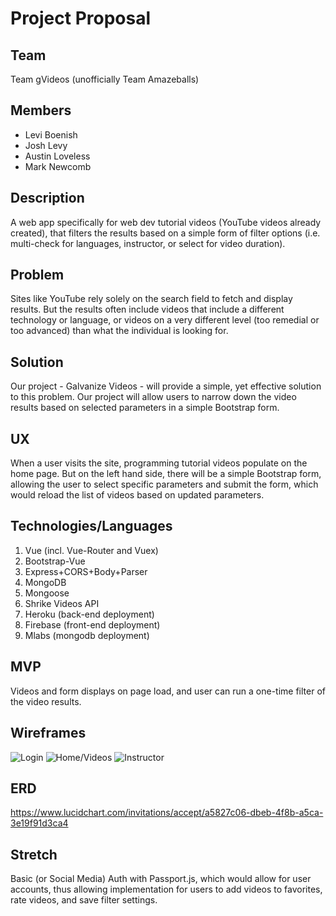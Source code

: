 # Project Proposal

## Team

Team gVideos (unofficially Team Amazeballs)

## Members

- Levi Boenish
- Josh Levy
- Austin Loveless
- Mark Newcomb

## Description

A web app specifically for web dev tutorial videos (YouTube videos already created), that filters the results based on a simple form of filter options (i.e. multi-check for languages, instructor, or select for video duration).

## Problem

Sites like YouTube rely solely on the search field to fetch and display results. But the results often include videos that include a different technology or language, or videos on a very different level (too remedial or too advanced) than what the individual is looking for.

## Solution

Our project - Galvanize Videos - will provide a simple, yet effective solution to this problem. Our project will allow users to narrow down the video results based on selected parameters in a simple Bootstrap form.

## UX

When a user visits the site, programming tutorial videos populate on the home page. But on the left hand side, there will be a simple Bootstrap form, allowing the user to select specific parameters and submit the form, which would reload the list of videos based on updated parameters.

## Technologies/Languages

1.  Vue (incl. Vue-Router and Vuex)
2.  Bootstrap-Vue
3.  Express+CORS+Body+Parser
4.  MongoDB
5.  Mongoose
6.  Shrike Videos API
7.  Heroku (back-end deployment)
8.  Firebase (front-end deployment)
9.  Mlabs (mongodb deployment)

## MVP

Videos and form displays on page load, and user can run a one-time filter of the video results.

## Wireframes

![Login](https://github.com/JoshAaronLevy/gvideos-client/blob/master/Wireframes/Login-Page.png)
![Home/Videos](https://github.com/JoshAaronLevy/gvideos-client/blob/master/Wireframes/User-Page.png)
![Instructor](https://github.com/JoshAaronLevy/gvideos-client/blob/master/Wireframes/Instructor-Page.png)

## ERD
https://www.lucidchart.com/invitations/accept/a5827c06-dbeb-4f8b-a5ca-3e19f91d3ca4
## Stretch

Basic (or Social Media) Auth with Passport.js, which would allow for user accounts, thus allowing implementation for users to add videos to favorites, rate videos, and save filter settings.
